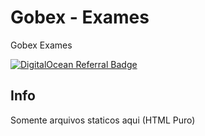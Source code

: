 # Gobex - Exames
Gobex Exames

[![DigitalOcean Referral Badge](https://web-platforms.sfo2.cdn.digitaloceanspaces.com/WWW/Badge%201.svg)](https://www.digitalocean.com/?refcode=fd9b9d368ae9&utm_campaign=Referral_Invite&utm_medium=Referral_Program&utm_source=badge)

## Info
Somente arquivos staticos aqui (HTML Puro)
